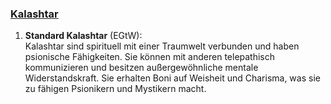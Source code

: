 
### [**Kalashtar**](http://dnd5e.wikidot.com/lineage:kalashtar)  

1. **Standard Kalashtar** (EGtW):  
   Kalashtar sind spirituell mit einer Traumwelt verbunden und haben psionische Fähigkeiten. Sie können mit anderen telepathisch kommunizieren und besitzen außergewöhnliche mentale Widerstandskraft. Sie erhalten Boni auf Weisheit und Charisma, was sie zu fähigen Psionikern und Mystikern macht.